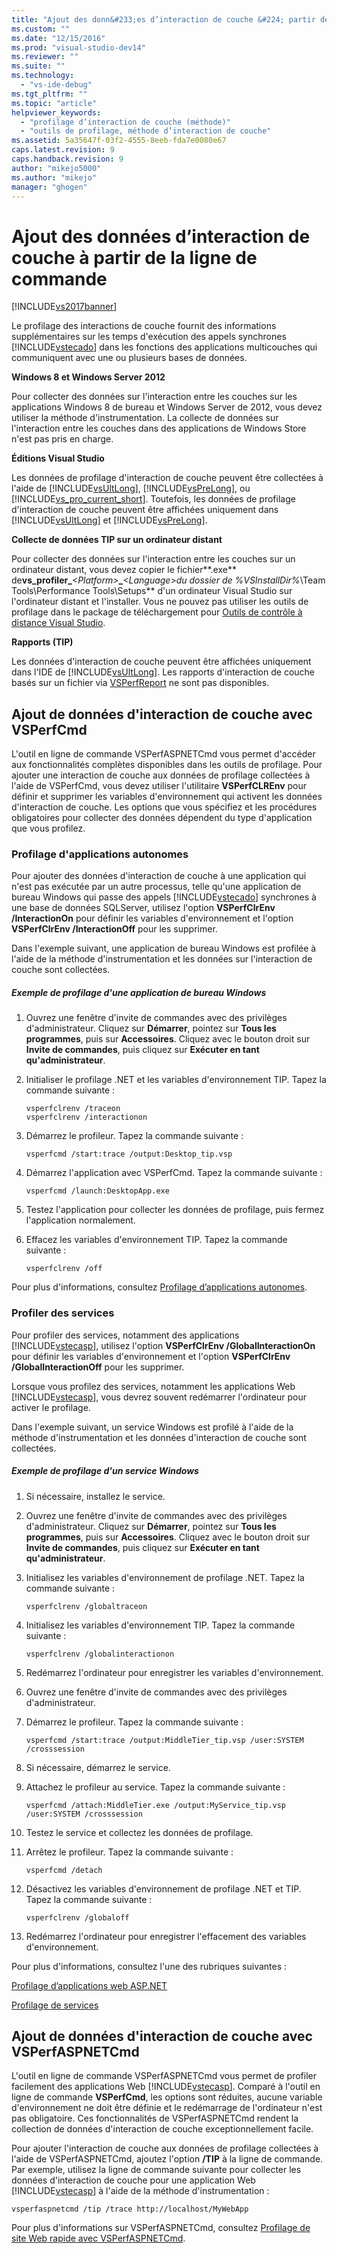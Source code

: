```yaml
---
title: "Ajout des donn&#233;es d’interaction de couche &#224; partir de la ligne de commande | Microsoft Docs"
ms.custom: ""
ms.date: "12/15/2016"
ms.prod: "visual-studio-dev14"
ms.reviewer: ""
ms.suite: ""
ms.technology: 
  - "vs-ide-debug"
ms.tgt_pltfrm: ""
ms.topic: "article"
helpviewer_keywords: 
  - "profilage d’interaction de couche (méthode)"
  - "outils de profilage, méthode d’interaction de couche"
ms.assetid: 5a35647f-03f2-4555-8eeb-fda7e0080e67
caps.latest.revision: 9
caps.handback.revision: 9
author: "mikejo5000"
ms.author: "mikejo"
manager: "ghogen"
---
```

# Ajout des donn&#233;es d’interaction de couche &#224; partir de la ligne de commande
[!INCLUDE[vs2017banner](../code-quality/includes/vs2017banner.md)]

Le profilage des interactions de couche fournit des informations supplémentaires sur les temps d'exécution des appels synchrones [!INCLUDE[vstecado](../data-tools/includes/vstecado_md.md)] dans les fonctions des applications multicouches qui communiquent avec une ou plusieurs bases de données.  
  
 **Windows 8 et Windows Server 2012**  
  
 Pour collecter des données sur l'interaction entre les couches sur les applications Windows 8 de bureau et Windows Server de 2012, vous devez utiliser la méthode d'instrumentation.  La collecte de données sur l'interaction entre les couches dans des applications de Windows Store n'est pas pris en charge.  
  
 **Éditions Visual Studio**  
  
 Les données de profilage d'interaction de couche peuvent être collectées à l'aide de [!INCLUDE[vsUltLong](../code-quality/includes/vsultlong_md.md)], [!INCLUDE[vsPreLong](../code-quality/includes/vsprelong_md.md)], ou [!INCLUDE[vs_pro_current_short](../profiling/includes/vs_pro_current_short_md.md)].  Toutefois, les données de profilage d'interaction de couche peuvent être affichées uniquement dans [!INCLUDE[vsUltLong](../code-quality/includes/vsultlong_md.md)] et [!INCLUDE[vsPreLong](../code-quality/includes/vsprelong_md.md)].  
  
 **Collecte de données TIP sur un ordinateur distant**  
  
 Pour collecter des données sur l'interaction entre les couches sur un ordinateur distant, vous devez copier le fichier**.exe** de**vs\_profiler\_***\<Platform\>***\_***\<Language\>*du dossier de *%VSInstallDir%***\\Team Tools\\Performance Tools\\Setups** d'un ordinateur Visual Studio sur l'ordinateur distant et l'installer.  Vous ne pouvez pas utiliser les outils de profilage dans le package de téléchargement pour [Outils de contrôle à distance Visual Studio](../Topic/Set%20Up%20the%20Remote%20Tools%20on%20the%20Device.md).  
  
 **Rapports \(TIP\)**  
  
 Les données d'interaction de couche peuvent être affichées uniquement dans l'IDE de [!INCLUDE[vsUltLong](../code-quality/includes/vsultlong_md.md)].  Les rapports d'interaction de couche basés sur un fichier via [VSPerfReport](../profiling/vsperfreport.md) ne sont pas disponibles.  
  
## Ajout de données d'interaction de couche avec VSPerfCmd  
 L'outil en ligne de commande VSPerfASPNETCmd vous permet d'accéder aux fonctionnalités complètes disponibles dans les outils de profilage.  Pour ajouter une interaction de couche aux données de profilage collectées à l'aide de VSPerfCmd, vous devez utiliser l'utilitaire **VSPerfCLREnv** pour définir et supprimer les variables d'environnement qui activent les données d'interaction de couche.  Les options que vous spécifiez et les procédures obligatoires pour collecter des données dépendent du type d'application que vous profilez.  
  
### Profilage d'applications autonomes  
 Pour ajouter des données d'interaction de couche à une application qui n'est pas exécutée par un autre processus, telle qu'une application de bureau Windows qui passe des appels [!INCLUDE[vstecado](../data-tools/includes/vstecado_md.md)] synchrones à une base de données SQLServer, utilisez l'option **VSPerfClrEnv \/InteractionOn** pour définir les variables d'environnement et l'option **VSPerfClrEnv \/InteractionOff** pour les supprimer.  
  
 Dans l'exemple suivant, une application de bureau Windows est profilée à l'aide de la méthode d'instrumentation et les données sur l'interaction de couche sont collectées.  
  
##### Exemple de profilage d'une application de bureau Windows  
  
1.  Ouvrez une fenêtre d'invite de commandes avec des privilèges d'administrateur.  Cliquez sur **Démarrer**, pointez sur **Tous les programmes**, puis sur **Accessoires**.  Cliquez avec le bouton droit sur **Invite de commandes**, puis cliquez sur **Exécuter en tant qu'administrateur**.  
  
2.  Initialiser le profilage .NET et les variables d'environnement TIP.  Tapez la commande suivante :  
  
    ```  
    vsperfclrenv /traceon  
    vsperfclrenv /interactionon  
    ```  
  
3.  Démarrez le profileur.  Tapez la commande suivante :  
  
    ```  
    vsperfcmd /start:trace /output:Desktop_tip.vsp   
    ```  
  
4.  Démarrez l'application avec VSPerfCmd.  Tapez la commande suivante :  
  
    ```  
    vsperfcmd /launch:DesktopApp.exe  
    ```  
  
5.  Testez l'application pour collecter les données de profilage, puis fermez l'application normalement.  
  
6.  Effacez les variables d'environnement TIP.  Tapez la commande suivante :  
  
    ```  
    vsperfclrenv /off  
    ```  
  
 Pour plus d'informations, consultez [Profilage d’applications autonomes](../profiling/command-line-profiling-of-stand-alone-applications.md).  
  
### Profiler des services  
 Pour profiler des services, notamment des applications [!INCLUDE[vstecasp](../code-quality/includes/vstecasp_md.md)], utilisez l'option **VSPerfClrEnv \/GlobalInteractionOn** pour définir les variables d'environnement et l'option **VSPerfClrEnv \/GlobalInteractionOff** pour les supprimer.  
  
 Lorsque vous profilez des services, notamment les applications Web [!INCLUDE[vstecasp](../code-quality/includes/vstecasp_md.md)], vous devrez souvent redémarrer l'ordinateur pour activer le profilage.  
  
 Dans l'exemple suivant, un service Windows est profilé à l'aide de la méthode d'instrumentation et les données d'interaction de couche sont collectées.  
  
##### Exemple de profilage d'un service Windows  
  
1.  Si nécessaire, installez le service.  
  
2.  Ouvrez une fenêtre d'invite de commandes avec des privilèges d'administrateur.  Cliquez sur **Démarrer**, pointez sur **Tous les programmes**, puis sur **Accessoires**.  Cliquez avec le bouton droit sur **Invite de commandes**, puis cliquez sur **Exécuter en tant qu'administrateur**.  
  
3.  Initialisez les variables d'environnement de profilage .NET.  Tapez la commande suivante :  
  
    ```  
    vsperfclrenv /globaltraceon  
    ```  
  
4.  Initialisez les variables d'environnement TIP.  Tapez la commande suivante :  
  
    ```  
    vsperfclrenv /globalinteractionon  
    ```  
  
5.  Redémarrez l'ordinateur pour enregistrer les variables d'environnement.  
  
6.  Ouvrez une fenêtre d'invite de commandes avec des privilèges d'administrateur.  
  
7.  Démarrez le profileur.  Tapez la commande suivante :  
  
    ```  
    vsperfcmd /start:trace /output:MiddleTier_tip.vsp /user:SYSTEM /crosssession   
    ```  
  
8.  Si nécessaire, démarrez le service.  
  
9. Attachez le profileur au service.  Tapez la commande suivante :  
  
    ```  
    vsperfcmd /attach:MiddleTier.exe /output:MyService_tip.vsp /user:SYSTEM /crosssession   
    ```  
  
10. Testez le service et collectez les données de profilage.  
  
11. Arrêtez le profileur.  Tapez la commande suivante :  
  
     `vsperfcmd /detach`  
  
12. Désactivez les variables d'environnement de profilage .NET et TIP.  Tapez la commande suivante :  
  
    ```  
    vsperfclrenv /globaloff  
    ```  
  
13. Redémarrez l'ordinateur pour enregistrer l'effacement des variables d'environnement.  
  
 Pour plus d'informations, consultez l'une des rubriques suivantes :  
  
 [Profilage d’applications web ASP.NET](../profiling/command-line-profiling-of-aspnet-web-applications.md)  
  
 [Profilage de services](../profiling/command-line-profiling-of-services.md)  
  
## Ajout de données d'interaction de couche avec VSPerfASPNETCmd  
 L'outil en ligne de commande VSPerfASPNETCmd vous permet de profiler facilement des applications Web [!INCLUDE[vstecasp](../code-quality/includes/vstecasp_md.md)].  Comparé à l'outil en ligne de commande **VSPerfCmd**, les options sont réduites, aucune variable d'environnement ne doit être définie et le redémarrage de l'ordinateur n'est pas obligatoire.  Ces fonctionnalités de VSPerfASPNETCmd rendent la collection de données d'interaction de couche exceptionnellement facile.  
  
 Pour ajouter l'interaction de couche aux données de profilage collectées à l'aide de VSPerfASPNETCmd, ajoutez l'option **\/TIP** à la ligne de commande.  Par exemple, utilisez la ligne de commande suivante pour collecter les données d'interaction de couche pour une application Web [!INCLUDE[vstecasp](../code-quality/includes/vstecasp_md.md)] à l'aide de la méthode d'instrumentation :  
  
```  
vsperfaspnetcmd /tip /trace http://localhost/MyWebApp  
```  
  
 Pour plus d'informations sur VSPerfASPNETCmd, consultez [Profilage de site Web rapide avec VSPerfASPNETCmd](../profiling/rapid-web-site-profiling-with-vsperfaspnetcmd.md).